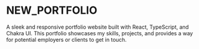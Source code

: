 # NEW_PORTFOLIO
A sleek and responsive portfolio website built with React, TypeScript, and Chakra UI. This portfolio showcases my skills, projects, and provides a way for potential employers or clients to get in touch.
